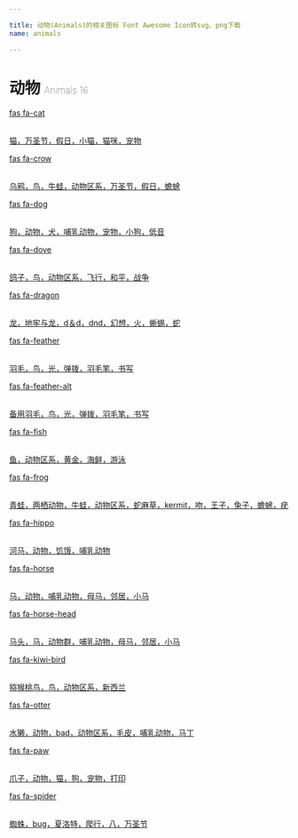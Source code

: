 ```yaml
---

title: 动物(Animals)的相关图标 Font Awesome Icon转svg、png下载
name: animals

---
```


# 动物  <small style="font-size: 60%;font-weight: 100">Animals <span class="badge-secondary badge">16</span> </small>

<search tag="animals" :max="0"/>

<div class="icon-list row" id="search-show"><a href="/icon/solid/cat.html" class="icon-item col-6 col-sm-4 col-md-2"><div class="icon-item-inner"><i class="fas fa-cat"></i><p><span>fas fa-cat</span></p> <p><br>猫，万圣节，假日，小猫，猫咪，宠物</p></div></a><a href="/icon/solid/crow.html" class="icon-item col-6 col-sm-4 col-md-2"><div class="icon-item-inner"><i class="fas fa-crow"></i><p><span>fas fa-crow</span></p> <p><br>乌鸦，鸟，牛蛙，动物区系，万圣节，假日，蟾蜍</p></div></a><a href="/icon/solid/dog.html" class="icon-item col-6 col-sm-4 col-md-2"><div class="icon-item-inner"><i class="fas fa-dog"></i><p><span>fas fa-dog</span></p> <p><br>狗，动物，犬，哺乳动物，宠物，小狗，低音</p></div></a><a href="/icon/solid/dove.html" class="icon-item col-6 col-sm-4 col-md-2"><div class="icon-item-inner"><i class="fas fa-dove"></i><p><span>fas fa-dove</span></p> <p><br>鸽子，鸟，动物区系，飞行，和平，战争</p></div></a><a href="/icon/solid/dragon.html" class="icon-item col-6 col-sm-4 col-md-2"><div class="icon-item-inner"><i class="fas fa-dragon"></i><p><span>fas fa-dragon</span></p> <p><br>龙，地牢与龙，d＆d，dnd，幻想，火，蜥蜴，蛇</p></div></a><a href="/icon/solid/feather.html" class="icon-item col-6 col-sm-4 col-md-2"><div class="icon-item-inner"><i class="fas fa-feather"></i><p><span>fas fa-feather</span></p> <p><br>羽毛，鸟，光，弹拨，羽毛笔，书写</p></div></a><a href="/icon/solid/feather-alt.html" class="icon-item col-6 col-sm-4 col-md-2"><div class="icon-item-inner"><i class="fas fa-feather-alt"></i><p><span>fas fa-feather-alt</span></p> <p><br>备用羽毛，鸟，光，弹拨，羽毛笔，书写</p></div></a><a href="/icon/solid/fish.html" class="icon-item col-6 col-sm-4 col-md-2"><div class="icon-item-inner"><i class="fas fa-fish"></i><p><span>fas fa-fish</span></p> <p><br>鱼，动物区系，黄金，海鲜，游泳</p></div></a><a href="/icon/solid/frog.html" class="icon-item col-6 col-sm-4 col-md-2"><div class="icon-item-inner"><i class="fas fa-frog"></i><p><span>fas fa-frog</span></p> <p><br>青蛙，两栖动物，牛蛙，动物区系，蛇麻草，kermit，吻，王子，兔子，蟾蜍，疣</p></div></a><a href="/icon/solid/hippo.html" class="icon-item col-6 col-sm-4 col-md-2"><div class="icon-item-inner"><i class="fas fa-hippo"></i><p><span>fas fa-hippo</span></p> <p><br>河马，动物，饥饿，哺乳动物</p></div></a><a href="/icon/solid/horse.html" class="icon-item col-6 col-sm-4 col-md-2"><div class="icon-item-inner"><i class="fas fa-horse"></i><p><span>fas fa-horse</span></p> <p><br>马，动物，哺乳动物，母马，邻居，小马</p></div></a><a href="/icon/solid/horse-head.html" class="icon-item col-6 col-sm-4 col-md-2"><div class="icon-item-inner"><i class="fas fa-horse-head"></i><p><span>fas fa-horse-head</span></p> <p><br>马头，马，动物群，哺乳动物，母马，邻居，小马</p></div></a><a href="/icon/solid/kiwi-bird.html" class="icon-item col-6 col-sm-4 col-md-2"><div class="icon-item-inner"><i class="fas fa-kiwi-bird"></i><p><span>fas fa-kiwi-bird</span></p> <p><br>猕猴桃鸟，鸟，动物区系，新西兰</p></div></a><a href="/icon/solid/otter.html" class="icon-item col-6 col-sm-4 col-md-2"><div class="icon-item-inner"><i class="fas fa-otter"></i><p><span>fas fa-otter</span></p> <p><br>水獭，动物，bad，动物区系，毛皮，哺乳动物，马丁</p></div></a><a href="/icon/solid/paw.html" class="icon-item col-6 col-sm-4 col-md-2"><div class="icon-item-inner"><i class="fas fa-paw"></i><p><span>fas fa-paw</span></p> <p><br>爪子，动物，猫，狗，宠物，打印</p></div></a><a href="/icon/solid/spider.html" class="icon-item col-6 col-sm-4 col-md-2"><div class="icon-item-inner"><i class="fas fa-spider"></i><p><span>fas fa-spider</span></p> <p><br>蜘蛛，bug，夏洛特，爬行，八，万圣节</p></div></a></div>

